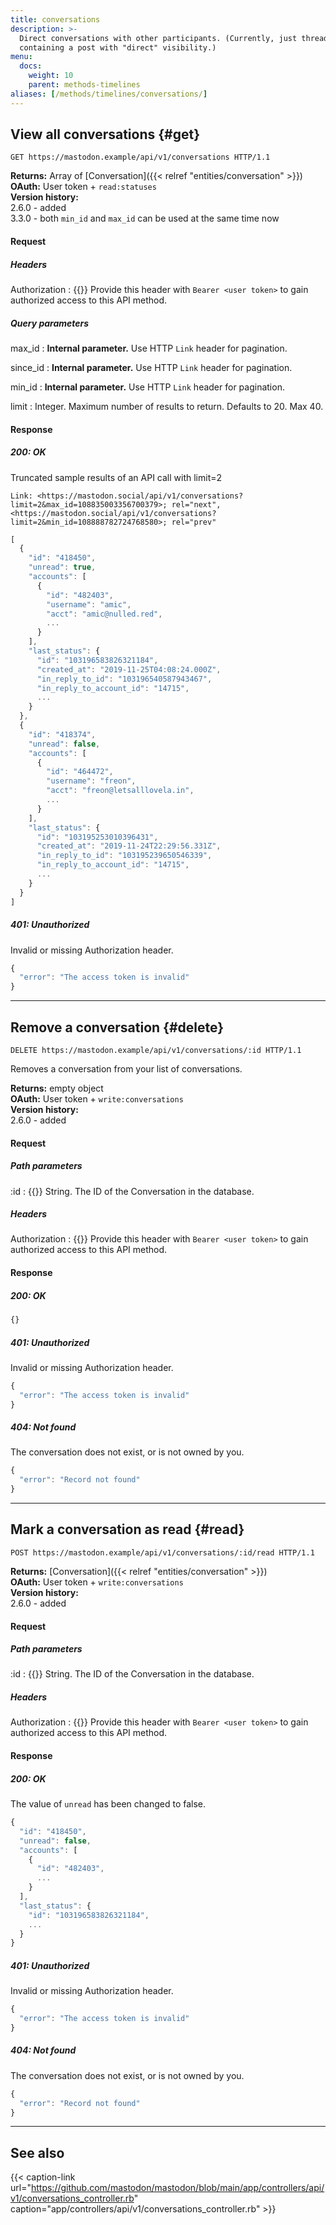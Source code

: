 ```yaml
---
title: conversations
description: >-
  Direct conversations with other participants. (Currently, just threads
  containing a post with "direct" visibility.)
menu:
  docs:
    weight: 10
    parent: methods-timelines
aliases: [/methods/timelines/conversations/]
---
```


## View all conversations {#get}

```http
GET https://mastodon.example/api/v1/conversations HTTP/1.1
```

**Returns:** Array of [Conversation]({{< relref "entities/conversation" >}})\
**OAuth:** User token + `read:statuses`\
**Version history:**\
2.6.0 - added\
3.3.0 - both `min_id` and `max_id` can be used at the same time now

#### Request

##### Headers

Authorization 
: {{<required>}} Provide this header with `Bearer <user token>` to gain authorized access to this API method.

##### Query parameters

max_id 
: **Internal parameter.** Use HTTP `Link` header for pagination.

since_id
: **Internal parameter.** Use HTTP `Link` header for pagination.

min_id
: **Internal parameter.** Use HTTP `Link` header for pagination.

limit
: Integer. Maximum number of results to return. Defaults to 20. Max 40.

#### Response

##### 200: OK

Truncated sample results of an API call with limit=2

```http
Link: <https://mastodon.social/api/v1/conversations?limit=2&max_id=108835003356700379>; rel="next", <https://mastodon.social/api/v1/conversations?limit=2&min_id=108888782724768580>; rel="prev"
```

```javascript
[
  {
    "id": "418450",
    "unread": true,
    "accounts": [
      {
        "id": "482403",
        "username": "amic",
        "acct": "amic@nulled.red",
        ...
      }
    ],
    "last_status": {
      "id": "103196583826321184",
      "created_at": "2019-11-25T04:08:24.000Z",
      "in_reply_to_id": "103196540587943467",
      "in_reply_to_account_id": "14715",
      ...
    }
  },
  {
    "id": "418374",
    "unread": false,
    "accounts": [
      {
        "id": "464472",
        "username": "freon",
        "acct": "freon@letsalllovela.in",
        ...
      }
    ],
    "last_status": {
      "id": "103195253010396431",
      "created_at": "2019-11-24T22:29:56.331Z",
      "in_reply_to_id": "103195239650546339",
      "in_reply_to_account_id": "14715",
      ...
    }
  }
]
```

##### 401: Unauthorized

Invalid or missing Authorization header.

```javascript
{
  "error": "The access token is invalid"
}
```

---

## Remove a conversation {#delete}

```http
DELETE https://mastodon.example/api/v1/conversations/:id HTTP/1.1
```

Removes a conversation from your list of conversations.

**Returns:** empty object\
**OAuth:** User token + `write:conversations`\
**Version history:**\
2.6.0 - added

#### Request

##### Path parameters

:id
: {{<required>}} String. The ID of the Conversation in the database.

##### Headers

Authorization 
: {{<required>}} Provide this header with `Bearer <user token>` to gain authorized access to this API method.

#### Response
##### 200: OK

```javascript
{}
```

##### 401: Unauthorized

Invalid or missing Authorization header.

```javascript
{
  "error": "The access token is invalid"
}
```

##### 404: Not found

The conversation does not exist, or is not owned by you.

```javascript
{
  "error": "Record not found"
}
```

---

## Mark a conversation as read {#read}

```http
POST https://mastodon.example/api/v1/conversations/:id/read HTTP/1.1
```

**Returns:** [Conversation]({{< relref "entities/conversation" >}})\
**OAuth:** User token + `write:conversations`\
**Version history:**\
2.6.0 - added

#### Request

##### Path parameters

:id
: {{<required>}} String. The ID of the Conversation in the database.

##### Headers

Authorization 
: {{<required>}} Provide this header with `Bearer <user token>` to gain authorized access to this API method.

#### Response
##### 200: OK

The value of `unread` has been changed to false.

```javascript
{
  "id": "418450",
  "unread": false,
  "accounts": [
    {
      "id": "482403",
      ...
    }
  ],
  "last_status": {
    "id": "103196583826321184",
    ...
  }
}
```

##### 401: Unauthorized

Invalid or missing Authorization header.

```javascript
{
  "error": "The access token is invalid"
}
```

##### 404: Not found

The conversation does not exist, or is not owned by you.

```javascript
{
  "error": "Record not found"
}
```

---

## See also

{{< caption-link url="https://github.com/mastodon/mastodon/blob/main/app/controllers/api/v1/conversations_controller.rb" caption="app/controllers/api/v1/conversations_controller.rb" >}}
